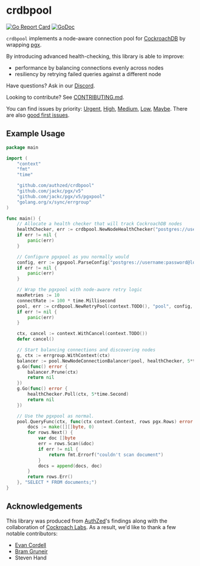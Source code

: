# crdbpool

[![Go Report Card](https://goreportcard.com/badge/github.com/authzed/crdbpool)](https://goreportcard.com/report/github.com/authzed/crdbpool)
[![GoDoc](https://pkg.go.dev/badge/s.svg)](https://pkg.go.dev/github.com/authzed/crdbpool)

`crdbpool` implements a node-aware connection pool for [CockroachDB] by wrapping [pgx].

By introducing advanced health-checking, this library is able to improve:
- performance by balancing connections evenly across nodes
- resiliency by retrying failed queries against a different node

Have questions? Ask in our [Discord].

Looking to contribute? See [CONTRIBUTING.md].

You can find issues by priority: [Urgent], [High], [Medium], [Low], [Maybe].
There are also [good first issues].

[CockroachDB]: https://github.com/cockroachdb/cockroach
[pgx]: https://github.com/jackc/pgx
[Discord]: https://authzed.com/discord
[CONTRIBUTING.md]: https://github.com/authzed/spicedb/blob/main/CONTRIBUTING.md
[Urgent]: https://github.com/authzed/spicedb/labels/priority%2F0%20urgent
[High]: https://github.com/authzed/spicedb/labels/priority%2F1%20high
[Medium]: https://github.com/authzed/spicedb/labels/priority%2F2%20medium
[Low]: https://github.com/authzed/spicedb/labels/priority%2F3%20low
[Maybe]: https://github.com/authzed/spicedb/labels/priority%2F4%20maybe
[good first issues]: https://github.com/authzed/spicedb/labels/hint%2Fgood%20first%20issue

## Example Usage

```go
package main

import (
	"context"
	"fmt"
	"time"

	"github.com/authzed/crdbpool"
	"github.com/jackc/pgx/v5"
	"github.com/jackc/pgx/v5/pgxpool"
	"golang.org/x/sync/errgroup"
)

func main() {
	// Allocate a health checker that will track CockroachDB nodes
	healthChecker, err := crdbpool.NewNodeHealthChecker("postgres://username:password@localhost:5432/database_name")
	if err != nil {
		panic(err)
	}

	// Configure pgxpool as you normally would
	config, err := pgxpool.ParseConfig("postgres://username:password@localhost:5432/database_name")
	if err != nil {
		panic(err)
	}

	// Wrap the pgxpool with node-aware retry logic
	maxRetries := 10
	connectRate := 100 * time.Millisecond
	pool, err := crdbpool.NewRetryPool(context.TODO(), "pool", config, healthChecker, maxRetries, connectRate)
	if err != nil {
		panic(err)
	}

	ctx, cancel := context.WithCancel(context.TODO())
	defer cancel()

	// Start balancing connections and discovering nodes
	g, ctx := errgroup.WithContext(ctx)
	balancer := pool.NewNodeConnectionBalancer(pool, healthChecker, 5*time.Second)
	g.Go(func() error {
		balancer.Prune(ctx)
		return nil
	})
	g.Go(func() error {
		healthChecker.Poll(ctx, 5*time.Second)
		return nil
	})

	// Use the pgxpool as normal.
	pool.QueryFunc(ctx, func(ctx context.Context, rows pgx.Rows) error {
		docs := make([][]byte, 0)
		for rows.Next() {
			var doc []byte
			err = rows.Scan(&doc)
			if err != nil {
				return fmt.Errorf("couldn't scan document")
			}
			docs = append(docs, doc)
		}
		return rows.Err()
	}, "SELECT * FROM documents;")
}
```

## Acknowledgements

This library was produced from [AuthZed]'s findings along with the collaboration of [Cockroach Labs].
As a result, we'd like to thank a few notable contributors:

- [Evan Cordell](https://github.com/ecordell)
- [Bram Gruneir](https://github.com/BramGruneir)
- Steven Hand

[AuthZed]: https://authzed.com
[Cockroach Labs]: https://cockroachdb.com
